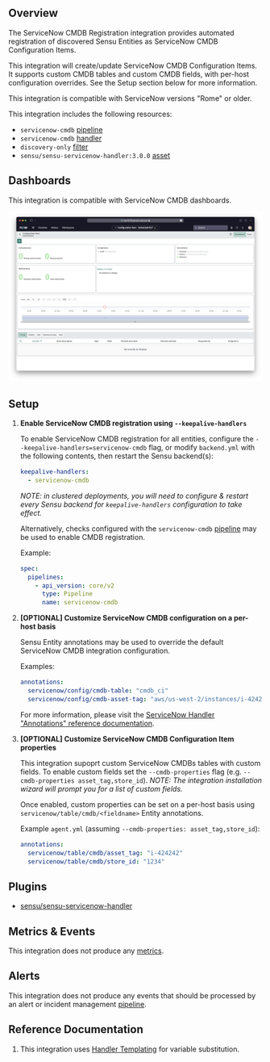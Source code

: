 ## Overview

<!-- Sensu Integration description; supports markdown -->

The ServiceNow CMDB Registration integration provides automated registration of discovered Sensu Entities as ServiceNow CMDB Configuration Items.

This integration will create/update ServiceNow CMDB Configuration Items.
It supports custom CMDB tables and custom CMDB fields, with per-host configuration overrides.
See the Setup section below for more information.

This integration is compatible with ServiceNow versions "Rome" or older.

<!-- Provide a high level overview of the integration contents (e.g. checks, filters, mutators, handlers, assets, etc) -->

This integration includes the following resources:

* `servicenow-cmdb` [pipeline]
* `servicenow-cmdb` [handler]
* `discovery-only` [filter]
* `sensu/sensu-servicenow-handler:3.0.0` [asset]

## Dashboards

<!-- List of compatible dashboards w/ screenshots (supports png, jpeg, and gif images; relative paths only; e.g. `![](img/dashboard-1.png)` )-->

This integration is compatible with ServiceNow CMDB dashboards.

![](img/cmdb-dashboard.png)

## Setup

<!-- Sensu Integration setup instructions, including Sensu agent configuration and external component configuration -->
<!-- EXAMPLE: what configuration (if any) is required in a third-party service to enable monitoring? -->

1. **Enable ServiceNow CMDB registration using `--keepalive-handlers`**

   To enable ServiceNow CMDB registration for all entities, configure the `--keepalive-handlers=servicenow-cmdb` flag, or modify `backend.yml` with the following contents, then restart the Sensu backend(s):

   ```yaml
   keepalive-handlers:
     - servicenow-cmdb
   ```

   _NOTE: in clustered deployments, you will need to configure & restart every Sensu backend for `keepalive-handlers` configuration to take effect._

   Alternatively, checks configured with the `servicenow-cmdb` [pipeline] may be used to enable CMDB registration.

   Example:

   ```yaml
   spec:
     pipelines:
       - api_version: core/v2
         type: Pipeline
         name: servicenow-cmdb
   ```

1. **[OPTIONAL] Customize ServiceNow CMDB configuration on a per-host basis**

   Sensu Entity annotations may be used to override the default ServiceNow CMDB integration configuration.

   Examples:

   ```yaml
   annotations:
     servicenow/config/cmdb-table: "cmdb_ci"
     servicenow/config/cmdb-asset-tag: "aws/us-west-2/instances/i-424242"
   ```

   For more information, please visit the [ServiceNow Handler "Annotations" reference documentation].

2. **[OPTIONAL] Customize ServiceNow CMDB Configuration Item properties**

   This integration supoprt custom ServiceNow CMDBs tables with custom fields.
   To enable custom fields set the `--cmdb-properties` flag (e.g. `--cmdb-properties asset_tag,store_id`).
   _NOTE: The integration installation wizard will prompt you for a list of custom fields._

   Once enabled, custom properties can be set on a per-host basis using `servicenow/table/cmdb/<fieldname>` Entity annotations.

   Example `agent.yml` (assuming `--cmdb-properties: asset_tag,store_id`):

   ```yaml
   annotations:
     servicenow/table/cmdb/asset_tag: "i-424242"
     servicenow/table/cmdb/store_id: "1234"
   ```

[Sensu Entity]: https://docs.sensu.io/sensu-go/latest/observability-pipeline/observe-entities/entities/
[ServiceNow Handler "Annotations" reference documentation]: https://bonsai.sensu.io/assets/sensu/sensu-servicenow-handler#annotations

## Plugins

<!-- Links to any Sensu Integration dependencies (i.e. Sensu Plugins) -->

- [sensu/sensu-servicenow-handler][sensu-servicenow-handler-bonsai]

## Metrics & Events

<!-- List of all metrics or events collected by this integration. -->

This integration does not produce any [metrics].

## Alerts

<!-- List of all alerts generated by this integration. -->

<!-- This integration provides an alert & incident management processing pipeline for use with other monitoring integrations. By default this integration will process all events passing the [built-in `is_incident` filter][is_incident] (i.e. failing events and resolution events only). Event processing via this integration may be suppressed using [Sensu Silencing][silences] (see the [built-in `not_silenced` filter][not_silenced] for more details). -->

This integration does not produce any events that should be processed by an alert or incident management [pipeline].

## Reference Documentation

<!-- Please provide links to any relevant reference documentation to help users learn more and/or troubleshoot this integration; specifically including any third-party software documentation. -->

1. This integration uses [Handler Templating][handler-templating] for variable substitution.

<!-- Links -->
[check]: https://docs.sensu.io/sensu-go/latest/observability-pipeline/observe-schedule/checks/
[asset]: https://docs.sensu.io/sensu-go/latest/plugins/assets/
[subscription]: https://docs.sensu.io/sensu-go/latest/observability-pipeline/observe-schedule/subscriptions/
[subscriptions]: https://docs.sensu.io/sensu-go/latest/observability-pipeline/observe-schedule/subscriptions/
[agents]: https://docs.sensu.io/sensu-go/latest/observability-pipeline/observe-schedule/agent/
[annotation]: https://docs.sensu.io/sensu-go/latest/observability-pipeline/observe-schedule/agent/#general-configuration-flags
[plugins]: https://docs.sensu.io/sensu-go/latest/plugins/
[metrics]: https://docs.sensu.io/sensu-go/latest/observability-pipeline/observe-schedule/metrics/
[pipeline]: https://docs.sensu.io/sensu-go/latest/observability-pipeline/observe-process/pipelines/
[handler]: https://docs.sensu.io/sensu-go/latest/observability-pipeline/observe-process/handlers/
[filter]: https://docs.sensu.io/sensu-go/latest/observability-pipeline/observe-filter/filters/
[filters]: https://docs.sensu.io/sensu-go/latest/observability-pipeline/observe-filter/filters/
[secret]: https://docs.sensu.io/sensu-go/latest/operations/manage-secrets/secrets/
[secrets]: https://docs.sensu.io/sensu-go/latest/operations/manage-secrets/secrets/
[tokens]: https://docs.sensu.io/sensu-go/latest/observability-pipeline/observe-schedule/tokens/
[handler-templating]: https://docs.sensu.io/sensu-go/latest/observability-pipeline/observe-process/handler-templates/
[sensu-plus]: https://sensu.io/features/analytics
[{{dashboard-link}}]: #
[sensu-servicenow-handler-bonsai]: https://bonsai.sensu.io/assets/sensu/sensu-servicenow-handler

